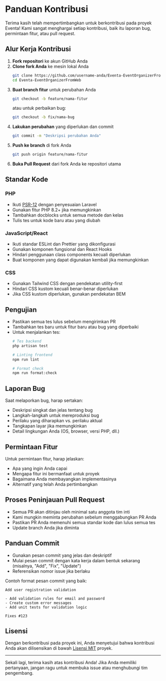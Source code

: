 # Panduan Kontribusi

Terima kasih telah mempertimbangkan untuk berkontribusi pada proyek Eventa! Kami sangat menghargai setiap kontribusi, baik itu laporan bug, permintaan fitur, atau pull request.

## Alur Kerja Kontribusi

1. **Fork repositori** ke akun GitHub Anda
2. **Clone fork Anda** ke mesin lokal Anda
   ```bash
   git clone https://github.com/username-anda/Eventa-EventOrganizerFromWeb.git
   cd Eventa-EventOrganizerFromWeb
   ```
3. **Buat branch fitur** untuk perubahan Anda
   ```bash
   git checkout -b feature/nama-fitur
   ```
   atau untuk perbaikan bug:
   ```bash
   git checkout -b fix/nama-bug
   ```
4. **Lakukan perubahan** yang diperlukan dan commit
   ```bash
   git commit -m "Deskripsi perubahan Anda"
   ```
5. **Push ke branch** di fork Anda
   ```bash
   git push origin feature/nama-fitur
   ```
6. **Buka Pull Request** dari fork Anda ke repositori utama

## Standar Kode

### PHP

- Ikuti [PSR-12](https://www.php-fig.org/psr/psr-12/) dengan penyesuaian Laravel
- Gunakan fitur PHP 8.2+ jika memungkinkan
- Tambahkan docblocks untuk semua metode dan kelas
- Tulis tes untuk kode baru atau yang diubah

### JavaScript/React

- Ikuti standar ESLint dan Prettier yang dikonfigurasi
- Gunakan komponen fungsional dan React Hooks
- Hindari penggunaan class components kecuali diperlukan
- Buat komponen yang dapat digunakan kembali jika memungkinkan

### CSS

- Gunakan Tailwind CSS dengan pendekatan utility-first
- Hindari CSS kustom kecuali benar-benar diperlukan
- Jika CSS kustom diperlukan, gunakan pendekatan BEM

## Pengujian

- Pastikan semua tes lulus sebelum mengirimkan PR
- Tambahkan tes baru untuk fitur baru atau bug yang diperbaiki
- Untuk menjalankan tes:
  ```bash
  # Tes backend
  php artisan test
  
  # Linting frontend
  npm run lint
  
  # Format check
  npm run format:check
  ```

## Laporan Bug

Saat melaporkan bug, harap sertakan:

- Deskripsi singkat dan jelas tentang bug
- Langkah-langkah untuk mereproduksi bug
- Perilaku yang diharapkan vs. perilaku aktual
- Tangkapan layar jika memungkinkan
- Detail lingkungan Anda (OS, browser, versi PHP, dll.)

## Permintaan Fitur

Untuk permintaan fitur, harap jelaskan:

- Apa yang ingin Anda capai
- Mengapa fitur ini bermanfaat untuk proyek
- Bagaimana Anda membayangkan implementasinya
- Alternatif yang telah Anda pertimbangkan

## Proses Peninjauan Pull Request

- Semua PR akan ditinjau oleh minimal satu anggota tim inti
- Kami mungkin meminta perubahan sebelum menggabungkan PR Anda
- Pastikan PR Anda memenuhi semua standar kode dan lulus semua tes
- Update branch Anda jika diminta

## Panduan Commit

- Gunakan pesan commit yang jelas dan deskriptif
- Mulai pesan commit dengan kata kerja dalam bentuk sekarang (misalnya, "Add", "Fix", "Update")
- Referensikan nomor issue jika berlaku

Contoh format pesan commit yang baik:
```
Add user registration validation

- Add validation rules for email and password
- Create custom error messages
- Add unit tests for validation logic

Fixes #123
```

## Lisensi

Dengan berkontribusi pada proyek ini, Anda menyetujui bahwa kontribusi Anda akan dilisensikan di bawah [Lisensi MIT](LICENSE) proyek.

---

Sekali lagi, terima kasih atas kontribusi Anda! Jika Anda memiliki pertanyaan, jangan ragu untuk membuka issue atau menghubungi tim pengembang. 